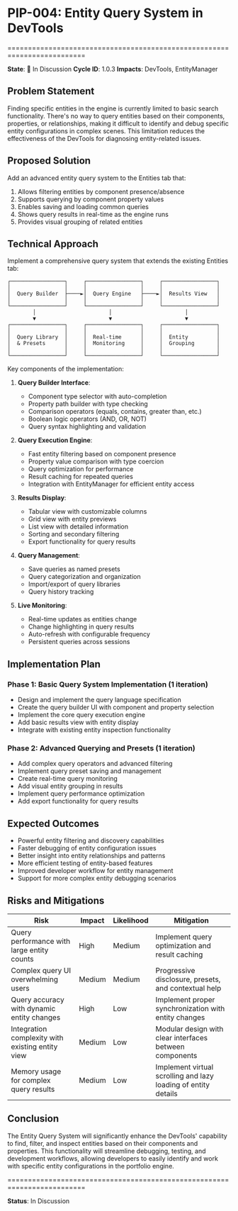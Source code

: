 # PIP-004: Entity Query System in DevTools
=========================================================================

**State**: 🔵 In Discussion
**Cycle ID**: 1.0.3
**Impacts**: DevTools, EntityManager

## Problem Statement
Finding specific entities in the engine is currently limited to basic search functionality. There's no way to query entities based on their components, properties, or relationships, making it difficult to identify and debug specific entity configurations in complex scenes. This limitation reduces the effectiveness of the DevTools for diagnosing entity-related issues.

## Proposed Solution
Add an advanced entity query system to the Entities tab that:
1. Allows filtering entities by component presence/absence
2. Supports querying by component property values
3. Enables saving and loading common queries
4. Shows query results in real-time as the engine runs
5. Provides visual grouping of related entities

## Technical Approach
Implement a comprehensive query system that extends the existing Entities tab:

```ascii
┌─────────────────┐     ┌─────────────────┐     ┌─────────────────┐
│                 │     │                 │     │                 │
│  Query Builder  ├────►│  Query Engine   ├────►│  Results View   │
│                 │     │                 │     │                 │
└─────────────────┘     └─────────────────┘     └─────────────────┘
        │                       │                       │
        ▼                       ▼                       ▼
┌─────────────────┐     ┌─────────────────┐     ┌─────────────────┐
│                 │     │                 │     │                 │
│  Query Library  │     │  Real-time      │     │  Entity         │
│  & Presets      │     │  Monitoring     │     │  Grouping       │
│                 │     │                 │     │                 │
└─────────────────┘     └─────────────────┘     └─────────────────┘
```

Key components of the implementation:

1. **Query Builder Interface**:
   - Component type selector with auto-completion
   - Property path builder with type checking
   - Comparison operators (equals, contains, greater than, etc.)
   - Boolean logic operators (AND, OR, NOT)
   - Query syntax highlighting and validation

2. **Query Execution Engine**:
   - Fast entity filtering based on component presence
   - Property value comparison with type coercion
   - Query optimization for performance
   - Result caching for repeated queries
   - Integration with EntityManager for efficient entity access

3. **Results Display**:
   - Tabular view with customizable columns
   - Grid view with entity previews
   - List view with detailed information
   - Sorting and secondary filtering
   - Export functionality for query results

4. **Query Management**:
   - Save queries as named presets
   - Query categorization and organization
   - Import/export of query libraries
   - Query history tracking

5. **Live Monitoring**:
   - Real-time updates as entities change
   - Change highlighting in query results
   - Auto-refresh with configurable frequency
   - Persistent queries across sessions

## Implementation Plan

### Phase 1: Basic Query System Implementation (1 iteration)
- Design and implement the query language specification
- Create the query builder UI with component and property selection
- Implement the core query execution engine
- Add basic results view with entity display
- Integrate with existing entity inspection functionality

### Phase 2: Advanced Querying and Presets (1 iteration)
- Add complex query operators and advanced filtering
- Implement query preset saving and management
- Create real-time query monitoring
- Add visual entity grouping in results
- Implement query performance optimization
- Add export functionality for query results

## Expected Outcomes
- Powerful entity filtering and discovery capabilities
- Faster debugging of entity configuration issues
- Better insight into entity relationships and patterns
- More efficient testing of entity-based features
- Improved developer workflow for entity management
- Support for more complex entity debugging scenarios

## Risks and Mitigations

| Risk | Impact | Likelihood | Mitigation |
|------|--------|------------|------------|
| Query performance with large entity counts | High | Medium | Implement query optimization and result caching |
| Complex query UI overwhelming users | Medium | Medium | Progressive disclosure, presets, and contextual help |
| Query accuracy with dynamic entity changes | High | Low | Implement proper synchronization with entity changes |
| Integration complexity with existing entity view | Medium | Low | Modular design with clear interfaces between components |
| Memory usage for complex query results | Medium | Low | Implement virtual scrolling and lazy loading of entity details |

## Conclusion
The Entity Query System will significantly enhance the DevTools' capability to find, filter, and inspect entities based on their components and properties. This functionality will streamline debugging, testing, and development workflows, allowing developers to easily identify and work with specific entity configurations in the portfolio engine.

=========================================================================

**Status**: In Discussion